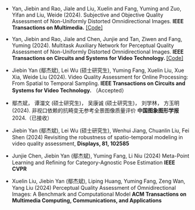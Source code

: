 - Yan, Jiebin and Rao, Jiale and Liu, Xuelin and Fang, Yuming and Zuo, Yifan and Liu, Weide (2024). Subjective and Objective Quality Assessment of Non-Uniformly Distorted Omnidirectional Images. <strong>IEEE Transactions on Multimedia.</strong> [[Code]](https://github.com/RJL2000/OIQAND)

- Yan, Jiebin and Rao, Jiale and Chen, Junjie and Tan, Ziwen and Fang, Yuming (2024). Multitask Auxiliary Network for Perceptual Quality Assessment of Non-Uniformly Distorted Omnidirectional Images. <strong>IEEE Transactions on Circuits and Systems for Video Technology. </strong> [[Code]](https://github.com/RJL2000/MTAOIQA)

- Jiebin Yan (鄢杰斌), Lei Wu (硕士研究生), Yuming Fang, Xuelin Liu, Xue Xia, Weide Liu (2024).  Video Quality Assessment for Online Processing: From Spatial to Temporal Sampling. <strong> IEEE Transactions on Circuits and Systems for Video Technology.</strong> （Accepted）

- 鄢杰斌， 谭湽文 (硕士研究生)， 吴康诚 (硕士研究生)， 刘学林， 方玉明 (2024). 非视口依赖的抗畸变无参考全景图像质量评价 <strong>中国图象图形学报</strong> 2024.（已接收）

- Jiebin Yan (鄢杰斌), Lei Wu (硕士研究生), Wenhui Jiang, Chuanlin Liu, Fei Shen (2024) Revisiting the robustness of spatio-temporal modeling in video quality assessment, <strong>Displays, 81, 102585</strong>

- Junjie Chen, Jiebin Yan (鄢杰斌), Yuming  Fang, Li Niu (2024)  Meta-Point Learning and Refining for Category-Agnostic Pose Estimation <strong>IEEE CVPR</strong>

- Xuelin Liu, Jiebin Yan (鄢杰斌), Liping Huang, Yuming Fang, Zeng Wan, Yang Liu (2024) Perceptual Quality Assessment of Omnidirectional Images: A Benchmark and Computational Model <strong> ACM Transactions on Multimedia Computing, Communications, and Applications</strong>


